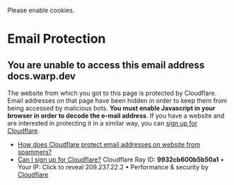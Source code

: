 Please enable cookies.
# Email Protection
## You are unable to access this email address docs.warp.dev
The website from which you got to this page is protected by Cloudflare. Email addresses on that page have been hidden in order to keep them from being accessed by malicious bots. **You must enable Javascript in your browser in order to decode the e-mail address**.
If you have a website and are interested in protecting it in a similar way, you can [sign up for Cloudflare](https://www.cloudflare.com/sign-up?utm_source=email_protection).
 * [How does Cloudflare protect email addresses on website from spammers?](https://developers.cloudflare.com/waf/tools/scrape-shield/email-address-obfuscation/)
 * [Can I sign up for Cloudflare?](https://developers.cloudflare.com/fundamentals/setup/account/create-account/)
Cloudflare Ray ID: **9932cb600b5b50a1** • Your IP: Click to reveal 209.237.22.2 • Performance & security by [Cloudflare](https://www.cloudflare.com/5xx-error-landing)